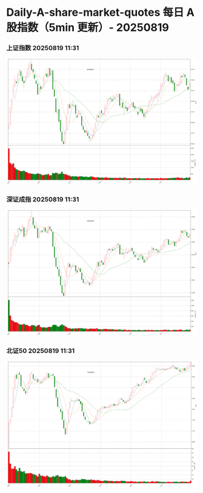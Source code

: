 
# Daily-A-share-market-quotes 每日 A 股指数（5min 更新）- 20250819

### 上证指数 20250819 11:31
![](./fig/2025/8/20250819-sh000001.png)

### 深证成指 20250819 11:31
![](./fig/2025/8/20250819-sz399001.png)

### 北证50 20250819 11:31
![](./fig/2025/8/20250819-bj899050.png)
